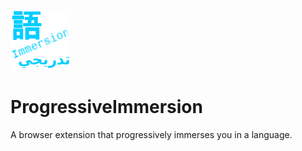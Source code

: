 ![Logo Image](https://github.com/AidanWelch/ProgressiveImmersion/blob/main/images/logo-96.png?raw=true)
# ProgressiveImmersion
A browser extension that progressively immerses you in a language.
